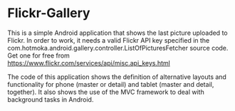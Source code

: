 # Flickr-Gallery

This is a simple Android application that shows the last picture uploaded to Flickr. In order to work, it needs a valid Flickr API key specified in the com.hotmoka.android.gallery.controller.ListOfPicturesFetcher source code. Get one for free from https://www.flickr.com/services/api/misc.api_keys.html

The code of this application shows the definition of alternative layouts and functionality for phone (master or detail) and tablet (master and detail, together). It also shows the use of the MVC framework to deal with background tasks in Android.
